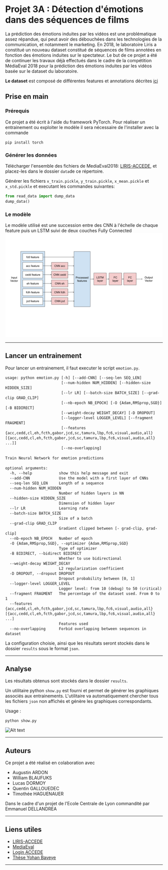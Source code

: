# Projet 3A : Détection d'émotions dans des séquences de films

La prédiction des émotions induites par les vidéos est une problématique assez répandue, qui peut avoir des débouchées dans les technologies de la communication, 
et notamment le marketing. En 2018, le laboratoire Liris a constitué un nouveau dataset constitué de séquences de films annotées en fonction des émotions induites
sur le spectateur. Le but de ce projet a été de continuer les travaux déjà effectués dans le cadre de la compétition MédiaEval 2018 pour la prédiction des émotions induites 
par les vidéos basée sur le dataset du laboratoire.

**Le dataset** est composé de différentes features et annotations décrites [ici](data/README.md)

## Prise en main

### Prérequis

Ce projet a été écrit à l'aide du framework PyTorch. Pour réaliser un entrainement ou exploiter le modèle il sera nécessaire de l'installer avec la commande
```shell script
pip install torch 
```

### Générer les données

Télécharger l'ensemble des fichiers de MediaEval2018: [LIRIS-ACCEDE](https://liris-accede.ec-lyon.fr/), et placez-les dans le dossier ```data```de ce répertoire.

Générer les fichiers ```x_train.pickle```, ```y_train.pickle```, ```x_mean.pickle``` et ```x_std.pickle``` et executant les commandes suivantes:

```python
from read_data import dump_data
dump_data()
```

### Le modèle

Le modèle utilisé est une succession entre des CNN à l'échelle de chaque feature puis un LSTM suivi de deux couches Fully Connected
![Alt text](./architecture.svg)

--------------------

## Lancer un entrainement

Pour lancer un entrainement, il faut executer le script ```emotion.py```.

```
usage: python emotion.py [-h] [--add-CNN] [--seq-len SEQ_LEN]
                         [--num-hidden NUM_HIDDEN] [--hidden-size HIDDEN_SIZE]
                         [--lr LR] [--batch-size BATCH_SIZE] [--grad-clip GRAD_CLIP]
                         [--nb-epoch NB_EPOCH] [-O {Adam,RMSprop,SGD}] [-B BIDIRECT]
                         [--weight-decay WEIGHT_DECAY] [-D DROPOUT]
                         [--logger-level LOGGER_LEVEL] [--fragment FRAGMENT]
                         [--features {acc,cedd,cl,eh,fcth,gabor,jcd,sc,tamura,lbp,fc6,visual,audio,all} [{acc,cedd,cl,eh,fcth,gabor,jcd,sc,tamura,lbp,fc6,visual,audio,all} ...]]
                         [--no-overlapping]

Train Neural Network for emotion predictions

optional arguments:
  -h, --help            show this help message and exit
  --add-CNN             Use the model with a first layer of CNNs
  --seq-len SEQ_LEN     Length of a sequence
  --num-hidden NUM_HIDDEN
                        Number of hidden layers in NN
  --hidden-size HIDDEN_SIZE
                        Dimension of hidden layer
  --lr LR               Learning rate
  --batch-size BATCH_SIZE
                        Size of a batch
  --grad-clip GRAD_CLIP
                        Gradient clipped between [- grad-clip, grad-clip]
  --nb-epoch NB_EPOCH   Number of epoch
  -O {Adam,RMSprop,SGD}, --optimizer {Adam,RMSprop,SGD}
                        Type of optimizer
  -B BIDIRECT, --bidirect BIDIRECT
                        Whether to use bidirectional
  --weight-decay WEIGHT_DECAY
                        L2 regularization coefficient
  -D DROPOUT, --dropout DROPOUT
                        Dropout probability between [0, 1]
  --logger-level LOGGER_LEVEL
                        Logger level: from 10 (debug) to 50 (critical)
  --fragment FRAGMENT   The percentage of the dataset used. From 0 to 1
  --features {acc,cedd,cl,eh,fcth,gabor,jcd,sc,tamura,lbp,fc6,visual,audio,all} [{acc,cedd,cl,eh,fcth,gabor,jcd,sc,tamura,lbp,fc6,visual,audio,all} ...]
                        Features used
  --no-overlapping      Forbid overlapping between sequences in dataset
```

La configuration choisie, ainsi que les résultats seront stockés dans le dossier ```results``` sous le format ```json```.

--------------------

## Analyse

Les résultats obtenus sont stockés dans le dossier ```results```.

Un utilitaire python ```show.py``` est fourni et permet de générer les graphiques associés aux entrainements.
L'utilitaire va automatiquement chercher tous les fichiers ```json``` non affichés et génère les graphiques correspondants.

Usage :
```shell script
python show.py
```

![Alt text](./results/graphs/emotion_2020-03-20_20_30_51.png)

--------------------


## Auteurs

Ce projet a été réalisé en colaboration avec
* Augustin ARDON
* William BLAUFUKS
* Lucas DORMOY
* Quentin GALLOUEDEC
* Timothée HAGUENAUER

Dans le cadre d'un projet de l'Ecole Centrale de Lyon commandité par Emmanuel DELLANDREA

--------------------

## Liens utiles

- [LIRIS-ACCEDE](https://liris-accede.ec-lyon.fr/)
- [MediaEval](http://www.multimediaeval.org/)
- [Login ACCEDE](https://liris-accede.ec-lyon.fr/files/database-download/download.php)
- [Thèse Yohan Baveye](https://tel.archives-ouvertes.fr/tel-01272240/document)

--------------------

